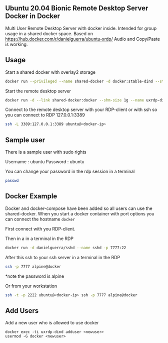 ## Ubuntu 20.04 Bionic Remote Desktop Server Docker in Docker

Multi User Remote Desktop Server with docker inside.
Intended for group usage in a shared docker space.
Based on https://hub.docker.com/r/danielguerra/ubuntu-xrdp/
Audio and Copy/Paste is working.

## Usage

Start a shared docker with overlay2 storage

```bash
docker run --privileged --name shared-docker -d docker:stable-dind --storage-driver=overlay2
```

Start the remote desktop server

```bash
docker run -d --link shared-docker:docker --shm-size 1g --name uxrdp-dind --hostname docker-terminal -p 3389:3389 -p 2222:22 danielguerra/ubuntu-xrdp-docker
```

Connect to the <docker-ip> remote desktop server with your RDP-client or 
with ssh so you can connect to RDP 127.0.0.1:3389 

```bash
ssh -L 3389:127.0.0.1:3389 ubuntu@<docker-ip>
```

## Sample user

There is a sample user with sudo rights

Username : ubuntu
Password : ubuntu

You can change your password in the rdp session in a terminal

```bash
passwd
```

## Docker Example

Docker and docker-compose have been added so all users can use the shared-docker.
When you start a docker container with port options you can connect the hostname `docker`

First connect with you RDP-client.

Then in a in a terminal in the RDP

```bash
docker run -d danielguerra/sshd --name sshd -p 7777:22
```

After this ssh to your ssh server in a terminal in the RDP

```bash
ssh -p 7777 alpine@docker
```
*note the password is alpine


Or from your workstation

```bash
ssh -t -p 2222 ubuntu@<docker-ip> ssh -p 7777 alpine@docker
```

## Add Users

Add a new user who is allowed to use docker

```
docker exec -ti uxrdp-dind adduser <newuser>
usermod -G docker <newuser>
```
